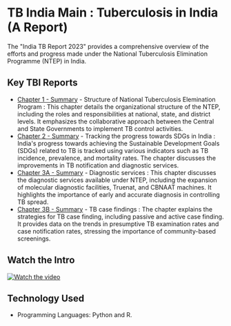 # TB India Main : Tuberculosis in India (A Report)
The "India TB Report 2023" provides a comprehensive overview of the efforts and progress made under the National Tuberculosis Elimination Programme (NTEP) in India.

## Key TBI Reports
- [Chapter 1 - Summary](#) - Structure of National Tuberculosis Elemination Program : This chapter details the organizational structure of the NTEP, including the roles and responsibilities at national, state, and district levels. It emphasizes the collaborative approach between the Central and State Governments to implement TB control activities.
- [Chapter 2 - Summary](#) - Tracking the progress towards SDGs in India : India's progress towards achieving the Sustainable Development Goals (SDGs) related to TB is tracked using various indicators such as TB incidence, prevalence, and mortality rates. The chapter discusses the improvements in TB notification and diagnostic services.
- [Chapter 3A - Summary](#) - Diagnostic services : This chapter discusses the diagnostic services available under NTEP, including the expansion of molecular diagnostic facilities, Truenat, and CBNAAT machines. It highlights the importance of early and accurate diagnosis in controlling TB spread.
- [Chapter 3B - Summary](#) - TB case findings : The chapter explains the strategies for TB case finding, including passive and active case finding. It provides data on the trends in presumptive TB examination rates and case notification rates, stressing the importance of community-based screenings.

## Watch the Intro 
[![Watch the video](https://img.youtube.com/vi/tbd/hqdefault.jpg)](https://www.youtube.com/watch?v=tbd)

## Technology Used
- Programming Languages: Python and R.
